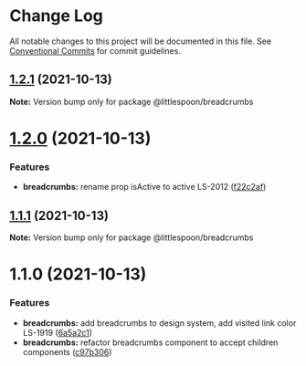 # Change Log

All notable changes to this project will be documented in this file.
See [Conventional Commits](https://conventionalcommits.org) for commit guidelines.

## [1.2.1](https://github.com/little-spoon-dev/design-system/compare/@littlespoon/breadcrumbs@1.2.0...@littlespoon/breadcrumbs@1.2.1) (2021-10-13)

**Note:** Version bump only for package @littlespoon/breadcrumbs

# [1.2.0](https://github.com/little-spoon-dev/design-system/compare/@littlespoon/breadcrumbs@1.1.1...@littlespoon/breadcrumbs@1.2.0) (2021-10-13)

### Features

- **breadcrumbs:** rename prop isActive to active LS-2012 ([f22c2af](https://github.com/little-spoon-dev/design-system/commit/f22c2af9dd45a8220ba244ef572344c623ae89d6))

## [1.1.1](https://github.com/little-spoon-dev/design-system/compare/@littlespoon/breadcrumbs@1.1.0...@littlespoon/breadcrumbs@1.1.1) (2021-10-13)

**Note:** Version bump only for package @littlespoon/breadcrumbs

# 1.1.0 (2021-10-13)

### Features

- **breadcrumbs:** add breadcrumbs to design system, add visited link color LS-1919 ([6a5a2c1](https://github.com/little-spoon-dev/design-system/commit/6a5a2c1cf6849b7897f465d8cb75eb3b29a789a0))
- **breadcrumbs:** refactor breadcrumbs component to accept children components ([c97b306](https://github.com/little-spoon-dev/design-system/commit/c97b3065a51771c0ec0e64180303aa62ae3cfbbf))
